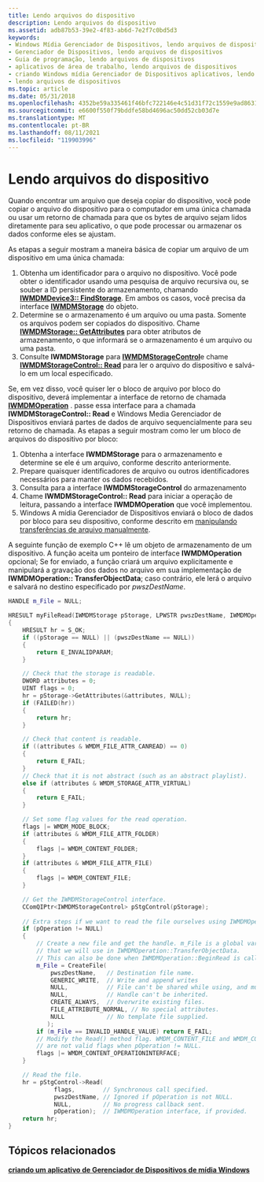 ```yaml
---
title: Lendo arquivos do dispositivo
description: Lendo arquivos do dispositivo
ms.assetid: adb87b53-39e2-4f83-ab6d-7e2f7c0bd5d3
keywords:
- Windows Mídia Gerenciador de Dispositivos, lendo arquivos de dispositivos
- Gerenciador de Dispositivos, lendo arquivos de dispositivos
- Guia de programação, lendo arquivos de dispositivos
- aplicativos de área de trabalho, lendo arquivos de dispositivos
- criando Windows mídia Gerenciador de Dispositivos aplicativos, lendo arquivos de dispositivos
- lendo arquivos de dispositivos
ms.topic: article
ms.date: 05/31/2018
ms.openlocfilehash: 4352be59a335461f46bfc722146e4c51d31f72c1559e9ad8631e80cb6752c241
ms.sourcegitcommit: e6600f550f79bddfe58bd4696ac50dd52cb03d7e
ms.translationtype: MT
ms.contentlocale: pt-BR
ms.lasthandoff: 08/11/2021
ms.locfileid: "119903996"
---
```

# <a name="reading-files-from-the-device"></a>Lendo arquivos do dispositivo

Quando encontrar um arquivo que deseja copiar do dispositivo, você pode copiar o arquivo do dispositivo para o computador em uma única chamada ou usar um retorno de chamada para que os bytes de arquivo sejam lidos diretamente para seu aplicativo, o que pode processar ou armazenar os dados conforme eles se ajustam.

As etapas a seguir mostram a maneira básica de copiar um arquivo de um dispositivo em uma única chamada:

1.  Obtenha um identificador para o arquivo no dispositivo. Você pode obter o identificador usando uma pesquisa de arquivo recursiva ou, se souber a ID persistente do armazenamento, chamando [**IWMDMDevice3:: FindStorage**](/windows/desktop/api/mswmdm/nf-mswmdm-iwmdmdevice3-findstorage). Em ambos os casos, você precisa da interface [**IWMDMStorage**](/windows/desktop/api/mswmdm/nn-mswmdm-iwmdmstorage) do objeto.
2.  Determine se o armazenamento é um arquivo ou uma pasta. Somente os arquivos podem ser copiados do dispositivo. Chame [**IWMDMStorage:: GetAttributes**](/windows/desktop/api/mswmdm/nf-mswmdm-iwmdmstorage-getattributes) para obter atributos de armazenamento, o que informará se o armazenamento é um arquivo ou uma pasta.
3.  Consulte **IWMDMStorage** para [**IWMDMStorageControl**](/windows/desktop/api/mswmdm/nn-mswmdm-iwmdmstoragecontrol)e chame [**IWMDMStorageControl:: Read**](/windows/desktop/api/mswmdm/nf-mswmdm-iwmdmstoragecontrol-read) para ler o arquivo do dispositivo e salvá-lo em um local especificado.

Se, em vez disso, você quiser ler o bloco de arquivo por bloco do dispositivo, deverá implementar a interface de retorno de chamada [**IWMDMOperation**](/windows/desktop/api/mswmdm/nn-mswmdm-iwmdmoperation) . passe essa interface para a chamada **IWMDMStorageControl:: Read** e Windows Media Gerenciador de Dispositivos enviará partes de dados de arquivo sequencialmente para seu retorno de chamada. As etapas a seguir mostram como ler um bloco de arquivos do dispositivo por bloco:

1.  Obtenha a interface **IWMDMStorage** para o armazenamento e determine se ele é um arquivo, conforme descrito anteriormente.
2.  Prepare quaisquer identificadores de arquivo ou outros identificadores necessários para manter os dados recebidos.
3.  Consulta para a interface **IWMDMStorageControl** do armazenamento
4.  Chame **IWMDMStorageControl:: Read** para iniciar a operação de leitura, passando a interface **IWMDMOperation** que você implementou.
5.  Windows A mídia Gerenciador de Dispositivos enviará o bloco de dados por bloco para seu dispositivo, conforme descrito em [manipulando transferências de arquivo manualmente](handling-file-transfers-manually.md).

A seguinte função de exemplo C++ lê um objeto de armazenamento de um dispositivo. A função aceita um ponteiro de interface **IWMDMOperation** opcional; Se for enviado, a função criará um arquivo explicitamente e manipulará a gravação dos dados no arquivo em sua implementação de **IWMDMOperation:: TransferObjectData**; caso contrário, ele lerá o arquivo e salvará no destino especificado por *pwszDestName*.


```C++
HANDLE m_File = NULL;

HRESULT myFileRead(IWMDMStorage pStorage, LPWSTR pwszDestName, IWMDMOperation* pOperation)
{
    HRESULT hr = S_OK;
    if ((pStorage == NULL) || (pwszDestName == NULL)) 
    {
        return E_INVALIDPARAM;
    }

    // Check that the storage is readable.
    DWORD attributes = 0;
    UINT flags = 0;
    hr = pStorage->GetAttributes(&attributes, NULL); 
    if (FAILED(hr))
    {
        return hr;
    }

    // Check that content is readable.
    if ((attributes & WMDM_FILE_ATTR_CANREAD) == 0)
    {
        return E_FAIL;
    }
    // Check that it is not abstract (such as an abstract playlist).
    else if (attributes & WMDM_STORAGE_ATTR_VIRTUAL)
    {
        return E_FAIL;
    }

    // Set some flag values for the read operation.
    flags |= WMDM_MODE_BLOCK;
    if (attributes & WMDM_FILE_ATTR_FOLDER)
    {
        flags |= WMDM_CONTENT_FOLDER;
    }
    if (attributes & WMDM_FILE_ATTR_FILE)
    {
        flags |= WMDM_CONTENT_FILE;
    }

    // Get the IWMDMStorageControl interface.
    CComQIPtr<IWMDMStorageControl> pStgControl(pStorage);
    
    // Extra steps if we want to read the file ourselves using IWMDMOperation3.
    if (pOperation != NULL)
    {
        // Create a new file and get the handle. m_File is a global variable
        // that we will use in IWMDMOperation::TransferObjectData.
        // This can also be done when IWMDMOperation::BeginRead is called.
        m_File = CreateFile(
            pwszDestName,   // Destination file name.
            GENERIC_WRITE,  // Write and append writes
            NULL,           // File can't be shared while using, and must be closed.
            NULL,           // Handle can't be inherited.
            CREATE_ALWAYS,  // Overwrite existing files.
            FILE_ATTRIBUTE_NORMAL, // No special attributes.
            NULL            // No template file supplied.
           );
        if (m_File == INVALID_HANDLE_VALUE) return E_FAIL;
        // Modify the Read() method flag. WMDM_CONTENT_FILE and WMDM_CONTENT_FOLDER 
        // are not valid flags when pOperation != NULL.
        flags |= WMDM_CONTENT_OPERATIONINTERFACE;
    }

    // Read the file.
    hr = pStgControl->Read(
             flags,        // Synchronous call specified.
             pwszDestName, // Ignored if pOperation is not NULL.
             NULL,         // No progress callback sent.
             pOperation);  // IWMDMOperation interface, if provided.
    return hr;
}
```



## <a name="related-topics"></a>Tópicos relacionados

<dl> <dt>

[**criando um aplicativo de Gerenciador de Dispositivos de mídia Windows**](creating-a-windows-media-device-manager-application.md)
</dt> </dl>

 

 




